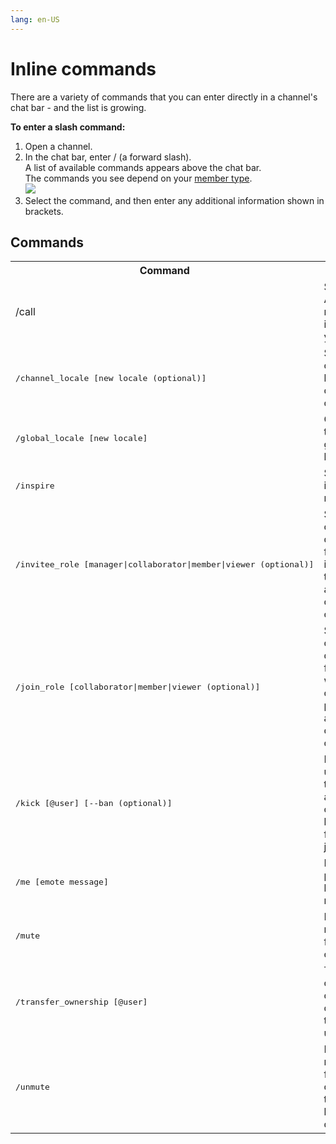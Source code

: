 ```yaml
---
lang: en-US
---
```


# Inline commands

There are a variety of commands that you can enter directly in a channel's chat bar - and the list is growing.

**To enter a slash command:**

1.  Open a channel.
2.  In the chat bar, enter / (a forward slash).  
    A list of available commands appears above the chat bar.   
    The commands you see depend on your [member type](/members/member-types).  
    ![](../../assets/commands-and-shortcuts/inline-commands/as-commands-2.png)
3.  Select the command, and then enter any additional information shown in brackets.

## Commands

<table><colgroup><col><col><col></colgroup><tbody><tr><th>Command</th><th>DefinitionS</th><th>Effect</th></tr><tr><td>/call</td><td>Starts an AirSend meeting initiated by you.</td><td><div><p><span><img src="../../assets/commands-and-shortcuts/inline-commands/as-meet.png"></span></p></div></td></tr><tr><td><pre>/channel_locale [new locale (optional)]</pre></td><td>Shows the channel locale and optionally, changes it.</td><td><div><p><span><img src="../../assets/commands-and-shortcuts/inline-commands/as-locale.png"></span></p></div></td></tr><tr><td><pre>/global_locale [new locale]</pre></td><td>Changes the user's global locale.</td><td><div><p><br></p></div></td></tr><tr><td><pre>/inspire</pre></td><td>Shows an inspiring message.</td><td><div><p><span><img src="../../assets/commands-and-shortcuts/inline-commands/as-inspire.png"></span></p></div></td></tr><tr><td><pre>/invitee_role [manager|collaborator|member|viewer (optional)]</pre></td><td>Shows the current default role for users invited to the channel and optionally changes it.</td><td><br></td></tr><tr><td><pre>/join_role [collaborator|member|viewer (optional)]</pre></td><td>Shows the current default role for users who join the channel by public link and optionally, changes it.</td><td><br></td></tr><tr><td><pre>/kick [@user] [--ban (optional)]</pre></td><td>Removes a user from the channel and optionally bans them from re-joining.</td><td><div><p><span><img src="../../assets/commands-and-shortcuts/inline-commands/as-kicked.png"></span></p></div></td></tr><tr><td><pre>/me [emote message]</pre></td><td>Message is preceded by your name.</td><td><div><p><span><img src="../../assets/commands-and-shortcuts/inline-commands/a-sme.png"></span></p></div></td></tr><tr><td><pre>/mute</pre></td><td>Disables notifications from the channel.</td><td><div><p><span><img src="../../assets/commands-and-shortcuts/inline-commands/as-mute-command.png"></span></p></div></td></tr><tr><td><pre>/transfer_ownership [@user]</pre></td><td>Transfers ownership of the channel to the target user.</td><td><div><p><span><img src="../../assets/commands-and-shortcuts/inline-commands/as-transfer.png"></span></p></div></td></tr><tr><td><pre>/unmute</pre></td><td>Enables notifications from the channel if they have been disabled.</td><td><div><p><span><img src="../../assets/commands-and-shortcuts/inline-commands/as-un-mute.png"></span></p></div></td></tr></tbody></table>